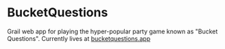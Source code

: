 # BucketQuestions
Grail web app for playing the hyper-popular party game known as "Bucket Questions". Currently lives at [bucketquestions.app](https://bucketquestions.app)
